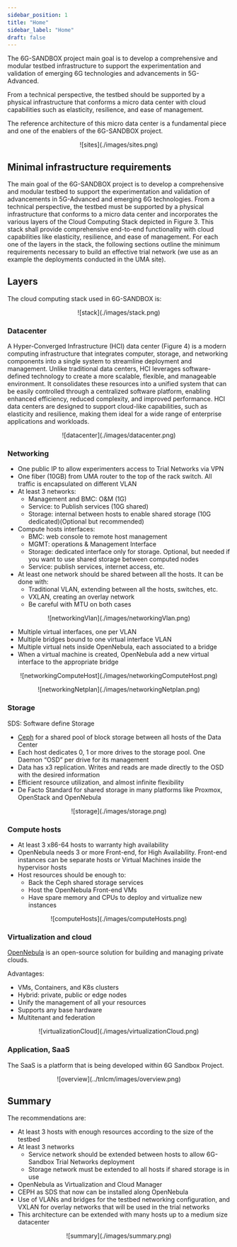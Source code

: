 ```yaml
---
sidebar_position: 1
title: "Home"
sidebar_label: "Home"
draft: false
---
```


The 6G-SANDBOX project main goal is to develop a comprehensive and modular testbed infrastructure to support the experimentation and validation of emerging 6G technologies and advancements in 5G-Advanced.

From a technical perspective, the testbed should be supported by a physical infrastructure that conforms a micro data center with cloud capabilities such as elasticity, resilience, and ease of management.

The reference architecture of this micro data center is a fundamental piece and one of the enablers of the 6G-SANDBOX project.

<p align="center">
  ![sites](./images/sites.png)
</p>

## Minimal infrastructure requirements

The main goal of the 6G-SANDBOX project is to develop a comprehensive and modular testbed to support the experimentation and validation of advancements in 5G-Advanced and emerging 6G technologies. From a technical perspective, the testbed must be supported by a physical infrastructure that conforms to a micro data center and incorporates the various layers of the Cloud Computing Stack depicted in Figure 3. This stack shall provide comprehensive end-to-end functionality with cloud capabilities like elasticity, resilience, and ease of management. For each one of the layers in the stack, the following sections outline the minimum requirements necessary to build an effective trial network (we use as an example the deployments conducted in the UMA site).

## Layers

The cloud computing stack used in 6G-SANDBOX is:

<p align="center">
  ![stack](./images/stack.png)
</p>

### Datacenter

A Hyper-Converged Infrastructure (HCI) data center (Figure 4) is a modern computing infrastructure that integrates computer, storage, and networking components into a single system to streamline deployment and management. Unlike traditional data centers, HCI leverages software-defined technology to create a more scalable, flexible, and manageable environment. It consolidates these resources into a unified system that can be easily controlled through a centralized software platform, enabling enhanced efficiency, reduced complexity, and improved performance. HCI data centers are designed to support cloud-like capabilities, such as elasticity and resilience, making them ideal for a wide range of enterprise applications and workloads.

<p align="center">
  ![datacenter](./images/datacenter.png)
</p>

### Networking

- One public IP to allow experimenters access to Trial Networks via VPN
- One fiber (10GB) from UMA router to the top of the rack switch. All traffic is encapsulated on different VLAN
- At least 3 networks:
  - Management and BMC: O&M (1G) 
  - Service: to Publish services (10G shared) 
  - Storage: internal between hosts to enable shared storage (10G dedicated)(Optional but recommended) 
- Compute hosts interfaces:
  - BMC: web console to remote host management
  - MGMT: operations & Management Interface
  - Storage: dedicated interface only for storage. Optional, but needed if you want to use shared storage between computed nodes
  - Service: publish services, internet access, etc.
- At least one network should be shared between all the hosts. It can be done with:
  - Traditional VLAN, extending between all the hosts, switches, etc.
  - VXLAN, creating an overlay network
  - Be careful with MTU on both cases

<p align="center">
  ![networkingVlan](./images/networkingVlan.png)
</p>

- Multiple virtual interfaces, one per VLAN
- Multiple bridges bound to one virtual interface VLAN
- Multiple virtual nets inside OpenNebula, each associated to a bridge
- When a virtual machine is created, OpenNebula add a new virtual interface to the appropriate bridge

<p align="center">
  ![networkingComputeHost](./images/networkingComputeHost.png)
</p>

<p align="center">
  ![networkingNetplan](./images/networkingNetplan.png)
</p>

### Storage

SDS: Software define Storage
- [Ceph](https://github.com/OpenNebula/one-deploy/wiki/arch_single_ceph) for a shared pool of block storage between all hosts of the Data Center
- Each host dedicates 0, 1 or more drives to the storage pool. One Daemon “OSD” per drive for its management
- Data has x3 replication. Writes and reads are made directly to the OSD with the desired information
- Efficient resource utilization, and almost infinite flexibility
- De Facto Standard for shared storage in many platforms like Proxmox, OpenStack and OpenNebula

<p align="center">
  ![storage](./images/storage.png)
</p>

### Compute hosts

- At least 3 x86-64 hosts to warranty high availability
- OpenNebula needs 3 or more Front-end, for High Availability. Front-end instances can be separate hosts or Virtual Machines inside the hypervisor hosts
- Host resources should be enough to:
  - Back the Ceph shared storage services
  - Host the OpenNebula Front-end VMs
  - Have spare memory and CPUs to deploy and virtualize new instances 

<p align="center">
  ![computeHosts](./images/computeHosts.png)
</p>

### Virtualization and cloud

[OpenNebula](https://github.com/OpenNebula/) is an open-source solution for building and managing private clouds.

Advantages:
- VMs, Containers, and K8s clusters
- Hybrid: private, public or edge nodes
- Unify the management of all your resources
- Supports any base hardware
- Multitenant and federation

<p align="center">
  ![virtualizationCloud](./images/virtualizationCloud.png)
</p>

### Application, SaaS

The SaaS is a platform that is being developed within 6G Sandbox Project.

<p align="center">
  ![overview](../tnlcm/images/overview.png)
</p>

## Summary

The recommendations are:
- At least 3 hosts with enough resources according to the size of the testbed
- At least 3 networks
  - Service network should be extended between hosts to allow 6G-Sandbox Trial Networks deployment
  - Storage network must be extended to all hosts if shared storage is in use
- OpenNebula as Virtualization and Cloud Manager
- CEPH as SDS that now can be installed along OpenNebula
- Use of VLANs and bridges for the testbed networking configuration, and VXLAN for overlay networks that will be used in the trial networks
- This architecture can be extended with many hosts up to a medium size datacenter

<p align="center">
  ![summary](./images/summary.png)
</p>
